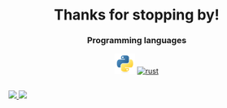 <h1 align="center">Thanks for stopping by!</h1>

<div>
  <h3 align="center">Programming languages</h3>
  
  <p align="center"> <a href="https://www.python.org" target="_blank" rel="noreferrer"> 
    <img src="https://raw.githubusercontent.com/devicons/devicon/master/icons/python/python-original.svg" alt="python" width="40" height="40"/></a>
    <a href="https://posit.co/download/rstudio-desktop/" target="_blank" rel="noreferrer"> <img src="https://cdn.jsdelivr.net/gh/devicons/devicon/icons/rstudio/rstudio-original.svg" alt="rust" width="40" height="40"/>
    </a> 
  </p>
</div>

##

<div>
  <a href="https://github.com/decarvaa">
  <img height="160em" src="https://github-readme-stats.vercel.app/api?username=decarvaa&show_icons=true&theme=blue&include_all_commits=true&count_private=true&hide_title=true"/>
  <img height="100em" src="https://github-readme-stats.vercel.app/api/top-langs/?username=decarvaa&layout=compact&langs_count=16&theme=blue&hide_title=true"/>
</div>
          
